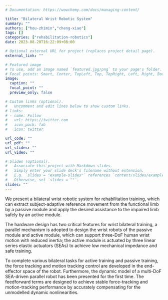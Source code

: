 ```yaml
---
# Documentation: https://wowchemy.com/docs/managing-content/

title: "Bilateral Wrist Robotic System"
summary: ""
authors: ["hou-zhimin","cheng-xiao"]
tags: []
categories: ["rehabilitation-robotics"]
date: 2023-08-20T16:22:09+08:00

# Optional external URL for project (replaces project detail page).
external_link: ""

# Featured image
# To use, add an image named `featured.jpg/png` to your page's folder.
# Focal points: Smart, Center, TopLeft, Top, TopRight, Left, Right, BottomLeft, Bottom, BottomRight.
image:
  caption: ""
  focal_point: ""
  preview_only: false

# Custom links (optional).
#   Uncomment and edit lines below to show custom links.
# links:
# - name: Follow
#   url: https://twitter.com
#   icon_pack: fab
#   icon: twitter

url_code: ""
url_pdf: ""
url_slides: ""
url_video: ""

# Slides (optional).
#   Associate this project with Markdown slides.
#   Simply enter your slide deck's filename without extension.
#   E.g. `slides = "example-slides"` references `content/slides/example-slides.md`.
#   Otherwise, set `slides = ""`.
slides: ""
---
```


We present a bilateral wrist robotic system for rehabilitation training, which can extract subject-adaptive reference movement from the functional limb by a passive module and apply the desired assistance to the impaired limb safely by an active module.

The hardware design has two critical features for wrist bilateral training, a parallel mechanism is adopted to design the wrist robots of the passive module and active module, which can support three-DoF human wrist motion with reduced inertia; the active module is actuated by three linear series elastic actuators (SEAs) to achieve low mechanical impedance and safe training.

To complete various bilateral tasks for active training and passive training, the force tracking and motion tracking control are developed in the end-effector space of the robot. Furthermore, the dynamic model of a multi-DoF SEA-driven parallel robot has been presented for the first time. The feedforward terms are designed to achieve stable force-tracking and motion-tracking performance by accurately compensating for the unmodelled dynamic nonlinearities. 